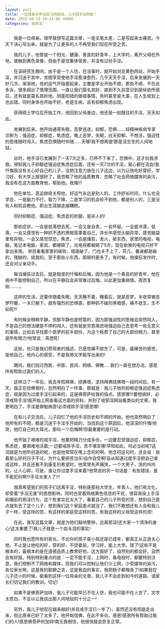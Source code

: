 ```yaml
---
layout: post
title: 一位母亲对手淫恶习的控诉，儿子因手淫而毁！
date: 2015-09-19 19:24:00 +0800
categories: 戒邪淫
---
```


　　我是一位母亲。很早就想写这篇文章，一是文笔太差，二是写起来太痛苦。今天下决心写出来，就是为了让更多的人不再受我们现在所受之苦。
　　我的儿子，他曾是一个阳光、健康、善良的好青年，上大学时，离开父母在外地，接触到黄色录像，但由于是住集体宿舍，并没有过份手淫。
　　在读研究生期间，由于是一个人住，在没事时，就开始浏览黄色网站，开始手淫，并沉迷于其中，贪图享受使他手淫愈演愈烈，几乎天天手淫，后来发展到一天好几次，渐渐地，他的运气开始差起来，主要是学业开始不顺，那些不顺，不在此多诉，很多超出了情理范围，一直让我们莫名其妙，直到不久前意识到是纵欲所感召。还有就是莫名其妙地、阴差阳错的做错事情，有时甚至是大事，在人生规划上也出错。同时身体也开始不好，老是生病，且有抑郁焦虑出现。
　　获得硕士学位后开始工作，他回到父母身边，他还是一如既往的手淫，天天如此。
　　发展到后来，他开始通宵失眠，恶梦连连，抑郁，恐惧…….经精神疾病专家诊断为：强迫症、抑郁症，焦虑症。晚上恶梦，失眠，白天抑郁，不想活，强迫性的思维随时闯入，焦虑恐惧随时伴随……天哪!我不想再提!那是活生生的人间地狱。
　　此时，他手淫已发展到了一天7次之多，已停不下来了，恐惧中，这才向我求救。得知我儿子抑郁症强迫症焦虑症后面，还有一天7次的手淫，我心都在流血!我忏悔我没有关心好自己的儿子，没把注意力放在儿子这边，以为让他吃好穿好，学习好，有大学上就很好了，我忽略了他的品质教育，忽略了社会网络媒体的染污，我没有在这方面教育他，帮助他。我悔!!!
　　他在单位，恶运继续关照他，好运气永远是别人的。工作好长时间，什么也没学会，一是脑力不行，智力下降，二是学习的机会轮不到他，都是别人的，三是没有人和机会教他。职业生涯越走越糟糕。
　　同时抑郁症、强迫症、焦虑症的折磨，是非人的!
　　那些症状，一会是低落想去死，一会又是自责，一会怀疑，一会是冷漠，低落，一会又感觉有一种抓不透的黑暗笼罩着自己，并长年感觉头脑异常，感觉脑袋里有异物。一会又感觉惊恐，焦虑，一会是燥狂，发火，砸东西，家里的电视，电脑，笔记本电脑，家具，都被砸了，光电视都被砸了5次，现在新换的电视只好不拿出来用。 举目看看家里的破败，墙面破了，门也关不上了，茶几、餐桌都是破的，残缺的，摇晃的，至于那些小东西，那砸的更多了，有时候，他燥狂发作时，还会对父亲动手。
　　每当燥狂过去后，就是极度的忏悔和后悔，因为他是一个善良的好青年，他在病中不能控制自己，所以在平静后会非常难过后悔，以此更加重病情。周而复始……..。
　　这样的生活，还要伴随着失眠，天天睡不着，睡着后，就是恶梦。半夜常被恶梦吓醒，一关灯躺下，就有强烈的恐惧感，那种抓不破的黑暗感，痛不欲生，生不如死!!!
　　有时候会稍稍平静，但那平静也是短暂的，因为那强迫性的思维会突然闯入，不是自己的想法硬是不停的闯入，还有就是穷思竭虑地强迫自己去思考一些无意义的事情，比如去寻找那个恶梦的前半部份，为这个耗费了自己的大部份精力，甚至是所有精力!他常说：真想死!
　　这些，也只是我们旁观者的描述，已感觉痛不欲生了，可是，最痛苦的感觉，是他自己，他内心的感受，不是我用文字能写出来的!
　　期间，我们找过西医、中医、民间、网络、佛教…..我们一直在想办法。感恩所有帮助过我们的人。
　　这样过了一年后，我去寺院拜佛，绕佛塔，坚持拜佛绕佛塔一段时间后，有一天，我正在绕佛塔时，忽然明白了一件事，那就是：我儿子他的抑郁症强迫症焦虑症，就是因为过度手淫引起来的，这是佛菩萨给我的指点。感恩哪!!!要想病好，必须戒除手淫!我开始上网查看这方面的资料，并到了戒邪淫网站看类似的文章，我更明白了，手淫是罪魁祸首!必须戒除手淫!感恩哪!
　　在和儿子交流后，儿子回忆了他的手淫历史和不顺的开始，他也突然明白了：他所有的不顺，都是沉迷于手淫手开始的，当找到这个原因后，他深深的忏悔!他哭，他打自己的大耳光，那叫一个后悔啊!但最重要的是行动。
　　他开始了艰难的戒手淫，他要把精力分成多份，一边要忍受强迫症，抑郁症，焦虑症，要艰难地活着;一边要戒除手淫，苦不堪言哪!早知如此，何必当初呢?这词就是为他所创造的呢，也是他常常在嘴上念叨的啊，他念叨这句时，还会说：放着那么好的日子不过，为什么要把苦当乐!自作自受啊!自从知道过度手淫把自己害成这样，并且还看不到康复的希望时，他常常失声痛哭，一个大男子，哭的呜呜的，让人心碎，可是，谁让你过度手淫来着?他常说的另一句话是：有些错误，是不能犯的啊!!!手淫太害人了!!!
　　我真希望我们的孩子们远离手淫，特别是那些大学生，年青人，他们有文化，却受着“手淫无害”的思想影响，同时也受着网络黄色信息的干扰，很容易染上手淫和婚前的邪淫行为，这个危害实在太大了，看着自己的儿子所受的苦，想到自己差点就失去了这个儿子，想到我们这个家庭差点就没了，我们不敢想还有人会和我儿子一样，受这样的苦，有这样的家庭受这样的苦。有我这样的父母受这样的苦!
　　在此，我写这篇文章，就是为他们敲响警钟，远离邪淫!还大家一个清净的身心!这太重要了!我儿子就是一个血与泪的事实!
　　同时我也愿所有的家长，不论你的孩子是小孩还是已成年，都真正从正道关心他，不止是让他吃的好，穿的好，不受委屈，学习好，能上大学。错了!这些不是根本的，最根本的是在道德品质上教育好他，这方面好了，自然别的都会好，自然会有好报。特别特别重点的是：一定不能手淫，上网时、看电视时，都要特别注意，我们控制不了网络和媒体，但我们可以控制让他们少上网，少受媒体的染污，各位家长啊，这是我的脏腑之言，这是我血的事实，我把肠子都悔青了!如果我在儿子还小的时候，能看到这样一位母亲的文章，我儿子不会走到如今的道路，请家长们切记我们的教训，切记!
　　如果不是佛菩萨加持，我儿子可能早已不在人世，我也可能不在人世了，文字太苍白，不足以让我说出那人间地狱的十分之一!
　　另外，我儿子他现在越来越好(并且戒手淫已一年了)，虽然还没有彻底走出来，但比原来已好了太多了。他开始信佛，在此不多论。感恩!感恩所有帮助过我们的人!感恩佛菩萨的加持!南无我相信，他很快就会恢复正常。